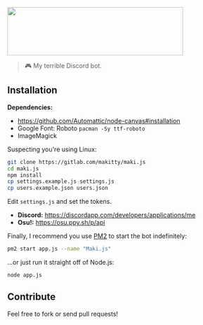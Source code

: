 <img height="110" width="400" src="https://i.imgur.com/HcYFflq.png">

> 🎮 My terrible Discord bot.

## Installation

**Dependencies:**

- https://github.com/Automattic/node-canvas#installation
- Google Font: Roboto `pacman -Sy ttf-roboto`
- ImageMagick

Suspecting you're using Linux:

```sh
git clone https://gitlab.com/makitty/maki.js
cd maki.js
npm install
cp settings.example.js settings.js
cp users.example.json users.json
```
Edit `settings.js` and set the tokens.

- **Discord:** https://discordapp.com/developers/applications/me
- **Osu!:** https://osu.ppy.sh/p/api

Finally, I recommend you use [PM2](https://www.npmjs.com/package/pm2) to start the bot indefinitely:

```sh
pm2 start app.js --name "Maki.js"
```
...or just run it straight off of Node.js:

```sh
node app.js
```
## Contribute

Feel free to fork or send pull requests!
